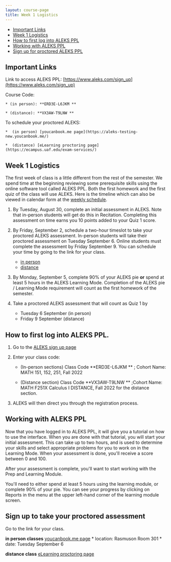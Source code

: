 ```yaml
---
layout: course-page
title: Week 1 Logistics
---
```


* [Important Links](#important-links)
* [Week 1 Logistics](#week-1-logistics)
* [How to first log into ALEKS PPL](#how-to-first-log-into-aleks-ppl)
* [Working with ALEKS PPL](#working-with-aleks-ppl)
* [Sign up for proctored ALEKS PPL](#sign-up-to-take-your-proctored-assessment)

## Important Links

Link to access ALEKS PPL: [https://www.aleks.com/sign_up](https://www.aleks.com/sign_up)

Course Code: 

	* (in person): **ERD3E-L6JKM **
	
	* (distance): **VX3AW-T9LNW **

To schedule your proctored ALEKS:

	*  (in person) [youcanbook.me page](https://aleks-testing-new.youcanbook.me/)
	
	*  (distance) [eLearning proctoring page](https://ecampus.uaf.edu/exam-services/)

## Week 1 Logistics

The first week of class is a little different from the rest of the semester. We spend time at the beginning reviewing some prerequisite skills using the online software tool called ALEKS PPL. Both the first homework and the first quiz of the class will use ALEKS.  Here is the timeline which can also be viewed in calendar form at the [weekly schedule](https://uaf-math251.github.io/assets/general/Spring2022/M251_weekly_schedule.pdf).

1. By Tuesday, August 30, complete an initial assessment in ALEKS. Note that in-person students will get do this in Recitation. Completing this assessment on time earns you 10 points added to your Quiz 1 score.
 
2. By Friday, September 2, schedule a two-hour timeslot to take your proctored ALEKS assessment. In-person students will take their proctored assessment on Tuesday September 6. Online students must complete the assessment by Friday September 9. You can schedule your time by going to the link for your class. 
	* [in person](https://aleks-testing-new.youcanbook.me/) 
	* [distance](https://ecampus.uaf.edu/exam-services/)

3. By Monday, September 5, complete 90% of your ALEKS pie **or** spend at least 5 hours in the ALEKS Learning Mode. Completion of the ALEKS pie / Learning Mode requirement will count as the first homework of the semester.

4. Take a proctored ALEKS assessment that will count as Quiz 1 by
	* Tuesday 6 September (in person)
	* Friday 9 September (distance)  



## How to first log into ALEKS PPL.

1. Go to the [ALEKS sign up page](https://www.aleks.com/sign_up) 
 
2. Enter your class code:

	* (In-person sections) Class Code **ERD3E-L6JKM ** ; Cohort Name: MATH 151, 152, 251, Fall 2022

	* (Distance section) Class Code **VX3AW-T9LNW ** ;Cohort Name:  MATH F251X Calculus I DISTANCE, Fall 2022 for the distance section.
	
	
4. ALEKS will then direct you through the registration process. 

## Working with ALEKS PPL

Now that you have logged in to ALEKS PPL, it will give you a tutorial on how to use the interface.  When you are done with that tutorial, you will start your initial assessment.  This can take up to two hours, and is used to determine your skills and select appropriate problems for you to work on in the Learning Mode.  When your assessment is done, you'll receive a score between 0 and 100.

After your assessment is complete, you'll want to start working with the Prep and Learning Module.

You'll need to either spend at least 5 hours using the learning module, or complete 90% of your pie.  You can see your progress by clicking on Reports in the menu at the upper left-hand corner of the learning module screen.

## Sign up to take your proctored assessment

Go to the link for your class.

**in person classes** [youcanbook.me page](https://aleks-testing-new.youcanbook.me/)
	* location: Rasmuson Room 301
	* date: Tuesday September 6
	
**distance class** [eLearning proctoring page](https://ecampus.uaf.edu/exam-services/)



